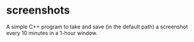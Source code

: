 # screenshots
A simple C++ program to take and save (in the default path) a screenshot every 10 minutes in a 1-hour window.
